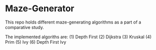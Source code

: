 # Maze-Generator
This repo holds different maze-generating algorithms as a part of a comparative study.

The implemented algoriths are:
(1) Depth First
(2) Dijkstra
(3) Kruskal
(4) Prim
(5) Ivy
(6) Depth First Ivy
